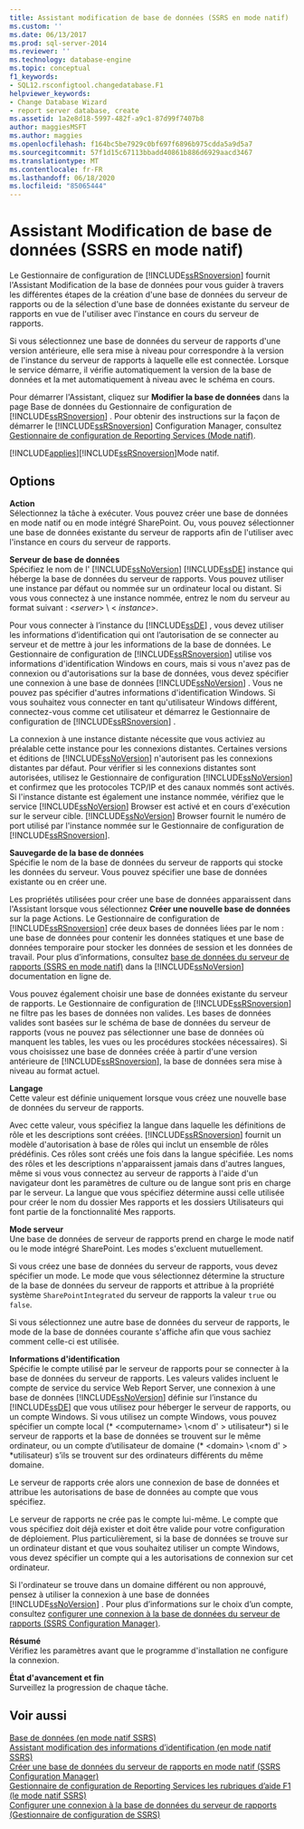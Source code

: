 ```yaml
---
title: Assistant modification de base de données (SSRS en mode natif) | Microsoft Docs
ms.custom: ''
ms.date: 06/13/2017
ms.prod: sql-server-2014
ms.reviewer: ''
ms.technology: database-engine
ms.topic: conceptual
f1_keywords:
- SQL12.rsconfigtool.changedatabase.F1
helpviewer_keywords:
- Change Database Wizard
- report server database, create
ms.assetid: 1a2e8d18-5997-482f-a9c1-87d99f7407b8
author: maggiesMSFT
ms.author: maggies
ms.openlocfilehash: f164bc5be7929c0bf697f6896b975cdda5a9d5a7
ms.sourcegitcommit: 57f1d15c67113bbadd40861b886d6929aacd3467
ms.translationtype: MT
ms.contentlocale: fr-FR
ms.lasthandoff: 06/18/2020
ms.locfileid: "85065444"
---
```

# <a name="change-database-wizard-ssrs-native-mode"></a>Assistant Modification de base de données (SSRS en mode natif)
  Le Gestionnaire de configuration de [!INCLUDE[ssRSnoversion](../../includes/ssrsnoversion-md.md)] fournit l'Assistant Modification de la base de données pour vous guider à travers les différentes étapes de la création d'une base de données du serveur de rapports ou de la sélection d'une base de données existante du serveur de rapports en vue de l'utiliser avec l'instance en cours du serveur de rapports.  
  
 Si vous sélectionnez une base de données du serveur de rapports d'une version antérieure, elle sera mise à niveau pour correspondre à la version de l'instance du serveur de rapports à laquelle elle est connectée. Lorsque le service démarre, il vérifie automatiquement la version de la base de données et la met automatiquement à niveau avec le schéma en cours.  
  
 Pour démarrer l'Assistant, cliquez sur **Modifier la base de données** dans la page Base de données du Gestionnaire de configuration de [!INCLUDE[ssRSnoversion](../../includes/ssrsnoversion-md.md)] . Pour obtenir des instructions sur la façon de démarrer le [!INCLUDE[ssRSnoversion](../../includes/ssrsnoversion-md.md)] Configuration Manager, consultez [Gestionnaire de configuration de Reporting Services &#40;Mode natif&#41;](../../../2014/sql-server/install/reporting-services-configuration-manager-native-mode.md).  
  
 [!INCLUDE[applies](../../includes/applies-md.md)][!INCLUDE[ssRSnoversion](../../includes/ssrsnoversion-md.md)]Mode natif.  
  
## <a name="options"></a>Options  
 **Action**  
 Sélectionnez la tâche à exécuter. Vous pouvez créer une base de données en mode natif ou en mode intégré SharePoint. Ou, vous pouvez sélectionner une base de données existante du serveur de rapports afin de l'utiliser avec l'instance en cours du serveur de rapports.  
  
 **Serveur de base de données**  
 Spécifiez le nom de l' [!INCLUDE[ssNoVersion](../../includes/ssnoversion-md.md)] [!INCLUDE[ssDE](../../includes/ssde-md.md)] instance qui héberge la base de données du serveur de rapports. Vous pouvez utiliser une instance par défaut ou nommée sur un ordinateur local ou distant. Si vous vous connectez à une instance nommée, entrez le nom du serveur au format suivant : \<*server*> \\ < *instance*>.  
  
 Pour vous connecter à l’instance du [!INCLUDE[ssDE](../../includes/ssde-md.md)] , vous devez utiliser les informations d’identification qui ont l’autorisation de se connecter au serveur et de mettre à jour les informations de la base de données. Le Gestionnaire de configuration de [!INCLUDE[ssRSnoversion](../../includes/ssrsnoversion-md.md)] utilise vos informations d'identification Windows en cours, mais si vous n'avez pas de connexion ou d'autorisations sur la base de données, vous devez spécifier une connexion à une base de données [!INCLUDE[ssNoVersion](../../includes/ssnoversion-md.md)] . Vous ne pouvez pas spécifier d'autres informations d'identification Windows. Si vous souhaitez vous connecter en tant qu'utilisateur Windows différent, connectez-vous comme cet utilisateur et démarrez le Gestionnaire de configuration de [!INCLUDE[ssRSnoversion](../../includes/ssrsnoversion-md.md)] .  
  
 La connexion à une instance distante nécessite que vous activiez au préalable cette instance pour les connexions distantes. Certaines versions et éditions de [!INCLUDE[ssNoVersion](../../includes/ssnoversion-md.md)] n'autorisent pas les connexions distantes par défaut. Pour vérifier si les connexions distantes sont autorisées, utilisez le Gestionnaire de configuration [!INCLUDE[ssNoVersion](../../includes/ssnoversion-md.md)] et confirmez que les protocoles TCP/IP et des canaux nommés sont activés. Si l'instance distante est également une instance nommée, vérifiez que le service [!INCLUDE[ssNoVersion](../../includes/ssnoversion-md.md)] Browser est activé et en cours d'exécution sur le serveur cible. [!INCLUDE[ssNoVersion](../../includes/ssnoversion-md.md)] Browser fournit le numéro de port utilisé par l'instance nommée sur le Gestionnaire de configuration de [!INCLUDE[ssRSnoversion](../../includes/ssrsnoversion-md.md)].  
  
 **Sauvegarde de la base de données**  
 Spécifie le nom de la base de données du serveur de rapports qui stocke les données du serveur. Vous pouvez spécifier une base de données existante ou en créer une.  
  
 Les propriétés utilisées pour créer une base de données apparaissent dans l'Assistant lorsque vous sélectionnez **Créer une nouvelle base de données** sur la page Actions. Le Gestionnaire de configuration de [!INCLUDE[ssRSnoversion](../../includes/ssrsnoversion-md.md)] crée deux bases de données liées par le nom : une base de données pour contenir les données statiques et une base de données temporaire pour stocker les données de session et les données de travail. Pour plus d’informations, consultez [base de données du serveur de rapports &#40;SSRS en mode natif&#41;](../../reporting-services/report-server/report-server-database-ssrs-native-mode.md) dans la [!INCLUDE[ssNoVersion](../../includes/ssnoversion-md.md)] documentation en ligne de.  
  
 Vous pouvez également choisir une base de données existante du serveur de rapports. Le Gestionnaire de configuration de [!INCLUDE[ssRSnoversion](../../includes/ssrsnoversion-md.md)] ne filtre pas les bases de données non valides. Les bases de données valides sont basées sur le schéma de base de données du serveur de rapports (vous ne pouvez pas sélectionner une base de données où manquent les tables, les vues ou les procédures stockées nécessaires). Si vous choisissez une base de données créée à partir d'une version antérieure de [!INCLUDE[ssRSnoversion](../../includes/ssrsnoversion-md.md)], la base de données sera mise à niveau au format actuel.  
  
 **Langage**  
 Cette valeur est définie uniquement lorsque vous créez une nouvelle base de données du serveur de rapports.  
  
 Avec cette valeur, vous spécifiez la langue dans laquelle les définitions de rôle et les descriptions sont créées. [!INCLUDE[ssRSnoversion](../../includes/ssrsnoversion-md.md)] fournit un modèle d'autorisation à base de rôles qui inclut un ensemble de rôles prédéfinis. Ces rôles sont créés une fois dans la langue spécifiée. Les noms des rôles et les descriptions n'apparaissent jamais dans d'autres langues, même si vous vous connectez au serveur de rapports à l'aide d'un navigateur dont les paramètres de culture ou de langue sont pris en charge par le serveur. La langue que vous spécifiez détermine aussi celle utilisée pour créer le nom du dossier Mes rapports et les dossiers Utilisateurs qui font partie de la fonctionnalité Mes rapports.  
  
 **Mode serveur**  
 Une base de données de serveur de rapports prend en charge le mode natif ou le mode intégré SharePoint. Les modes s'excluent mutuellement.  
  
 Si vous créez une base de données du serveur de rapports, vous devez spécifier un mode. Le mode que vous sélectionnez détermine la structure de la base de données du serveur de rapports et attribue à la propriété système `SharePointIntegrated` du serveur de rapports la valeur `true` ou `false`.  
  
 Si vous sélectionnez une autre base de données du serveur de rapports, le mode de la base de données courante s'affiche afin que vous sachiez comment celle-ci est utilisée.  
  
 **Informations d'identification**  
 Spécifie le compte utilisé par le serveur de rapports pour se connecter à la base de données du serveur de rapports. Les valeurs valides incluent le compte de service du service Web Report Server, une connexion à une base de données [!INCLUDE[ssNoVersion](../../includes/ssnoversion-md.md)] définie sur l’instance du [!INCLUDE[ssDE](../../includes/ssde-md.md)] que vous utilisez pour héberger le serveur de rapports, ou un compte Windows. Si vous utilisez un compte Windows, vous pouvez spécifier un compte local (* \<computername> \\<nom d' \> utilisateur*) si le serveur de rapports et la base de données se trouvent sur le même ordinateur, ou un compte d’utilisateur de domaine (* \<domain> \\<nom d' \> *utilisateur) s’ils se trouvent sur des ordinateurs différents du même domaine.  
  
 Le serveur de rapports crée alors une connexion de base de données et attribue les autorisations de base de données au compte que vous spécifiez.  
  
 Le serveur de rapports ne crée pas le compte lui-même. Le compte que vous spécifiez doit déjà exister et doit être valide pour votre configuration de déploiement. Plus particulièrement, si la base de données se trouve sur un ordinateur distant et que vous souhaitez utiliser un compte Windows, vous devez spécifier un compte qui a les autorisations de connexion sur cet ordinateur.  
  
 Si l'ordinateur se trouve dans un domaine différent ou non approuvé, pensez à utiliser la connexion à une base de données [!INCLUDE[ssNoVersion](../../includes/ssnoversion-md.md)] . Pour plus d’informations sur le choix d’un compte, consultez [configurer une connexion à la base de données du serveur de rapports &#40;SSRS Configuration Manager&#41;](../../../2014/sql-server/install/configure-a-report-server-database-connection-ssrs-configuration-manager.md).  
  
 **Résumé**  
 Vérifiez les paramètres avant que le programme d'installation ne configure la connexion.  
  
 **État d'avancement et fin**  
 Surveillez la progression de chaque tâche.  
  
## <a name="see-also"></a>Voir aussi  
 [Base de données &#40;en mode natif SSRS&#41;](../../../2014/sql-server/install/database-ssrs-native-mode.md)   
 [Assistant modification des informations d’identification &#40;en mode natif SSRS&#41;](../../../2014/sql-server/install/change-credentials-wizard-ssrs-native-mode.md)   
 [Créer une base de données du serveur de rapports en mode natif &#40;SSRS Configuration Manager&#41;](../../reporting-services/install-windows/ssrs-report-server-create-a-native-mode-report-server-database.md)   
 [Gestionnaire de configuration de Reporting Services les rubriques d’aide F1 &#40;le mode natif SSRS&#41;](../../../2014/sql-server/install/reporting-services-configuration-manager-f1-help-topics-ssrs-native-mode.md)   
 [Configurer une connexion à la base de données du serveur de rapports &#40;Gestionnaire de configuration de SSRS&#41;](../../../2014/sql-server/install/configure-a-report-server-database-connection-ssrs-configuration-manager.md)  
  
  

